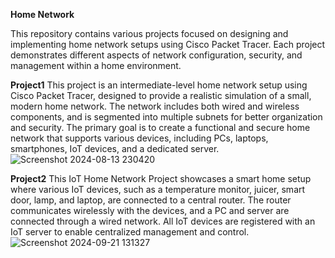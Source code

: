 **Home Network**

This repository contains various projects focused on designing and implementing home network setups using Cisco Packet Tracer. Each project demonstrates different aspects of network configuration, security, and management within a home environment.

**Project1**
This project is an intermediate-level home network setup using Cisco Packet Tracer, designed to provide a realistic simulation of a small, modern home network. The network includes both wired and wireless components, and is segmented into multiple subnets for better organization and security. The primary goal is to create a functional and secure home network that supports various devices, including PCs, laptops, smartphones, IoT devices, and a dedicated server.
![Screenshot 2024-08-13 230420](https://github.com/user-attachments/assets/a78bece7-2742-42f4-9fd1-7a53148d9484)

**Project2**
This IoT Home Network Project showcases a smart home setup where various IoT devices, such as a temperature monitor, juicer, smart door, lamp, and laptop, are connected to a central router. The router communicates wirelessly with the devices, and a PC and server are connected through a wired network. All IoT devices are registered with an IoT server to enable centralized management and control.
![Screenshot 2024-09-21 131327](https://github.com/user-attachments/assets/ea9bc841-ef50-43cd-bace-1cff70aa928d)
